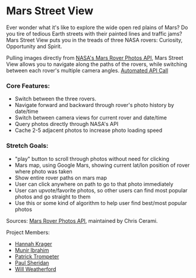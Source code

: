 # Mars Street View

Ever wonder what it's like to explore the wide open red plains of Mars? Do you tire of tedious Earth streets with their painted lines and traffic jams? Mars Street View puts you in the treads of three NASA rovers: Curiosity, Opportunity and Spirit.

Pulling images directly from [NASA's Mars Rover Photos API](https://api.nasa.gov/api.html#MarsPhotos), Mars Street View allows you to navigate along the paths of the rovers, while switching between each rover's multiple camera angles.
[Automated API Call](https://github.com/palindromed/scheduler)

### Core Features:
* Switch between the three rovers.
* Navigate forward and backward through rover's photo history by date/time
* Switch between camera views for current rover and date/time
* Query photos directly through NASA's API
* Cache 2-5 adjacent photos to increase photo loading speed

### Stretch Goals:
* "play" button to scroll through photos without need for clicking
* Mars map, using Google Mars, showing current lat/lon position of rover where photo was taken
* Show entire rover paths on mars map
* User can click anywhere on path to go to that photo immediately
* User can upvote/favorite photos, so other users can find most popular photos and go straight to them
* Use this or some kind of algorithm to help user find best/most popular photos


Sources: [Mars Rover Photos API](https://github.com/chrisccerami/mars-photo-api), maintained by Chris Cerami.

Project Members:
* [Hannah Krager](https://github.com/palindromed)
* [Munir Ibrahim](https://github.com/muniri92)
* [Patrick Trompeter](https://github.com/ptrompeter)
* [Paul Sheridan](https://github.com/paulsheridan)
* [Will Weatherford](https://github.com/WillWeatherford)

